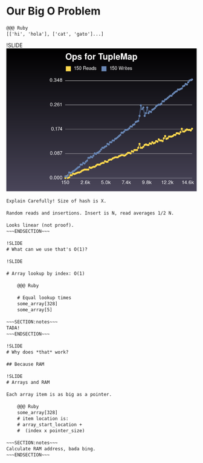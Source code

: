 # Our Big O Problem

    @@@ Ruby
    [['hi', 'hola'], ['cat', 'gato']...]

!SLIDE
![This grows badly](tuple_map_growth.png)

~~~SECTION:notes~~~
Explain Carefully! Size of hash is X.

Random reads and insertions. Insert is N, read averages 1/2 N.

Looks linear (not proof).
~~~ENDSECTION~~~

!SLIDE
# What can we use that's O(1)?

!SLIDE

# Array lookup by index: O(1)

    @@@ Ruby

    # Equal lookup times
    some_array[328]
    some_array[5]

~~~SECTION:notes~~~
TADA!
~~~ENDSECTION~~~

!SLIDE
# Why does *that* work?

## Because RAM

!SLIDE
# Arrays and RAM

Each array item is as big as a pointer.

    @@@ Ruby
    some_array[328]
    # item location is:
    # array_start_location +
    #  (index x pointer_size)

~~~SECTION:notes~~~
Calculate RAM address, bada bing.
~~~ENDSECTION~~~
